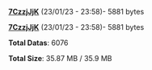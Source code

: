 [**7CzzjJjK**](/data/7CzzjJjK.txt) (23/01/23 - 23:58)- 5881 bytes

[**7CzzjJjK**](/data/7CzzjJjK.txt) (23/01/23 - 23:58)- 5881 bytes

**Total Datas**: 6076

**Total Size**: 35.87 MB / 35.9 MB